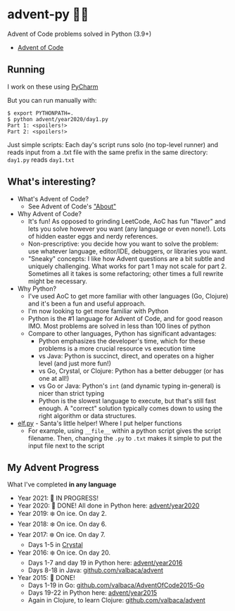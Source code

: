 # advent-py 🎄🐍
Advent of Code problems solved in Python (3.9+)

- [Advent of Code](https://adventofcode.com/)

## Running

I work on these using [PyCharm](https://www.jetbrains.com/pycharm/)

But you can run manually with:

```shell
$ export PYTHONPATH=.
$ python advent/year2020/day1.py
Part 1: <spoilers!>
Part 2: <spoilers!>
```

Just simple scripts: Each day's script runs solo (no top-level runner) and reads input from a .txt file with the same prefix in the same directory: `day1.py` reads `day1.txt`

## What's interesting?

- What's Advent of Code?
  - See Advent of Code's ["About"](https://adventofcode.com/2021/about)
- Why Advent of Code?
  - It's fun! As opposed to grinding LeetCode, AoC has fun "flavor" and lets you solve however you want (any language or even none!). Lots of hidden easter eggs and nerdy references.
  - Non-prescriptive: you decide how you want to solve the problem: use whatever language, editor/IDE, debuggers, or libraries you want.
  - "Sneaky" concepts: I like how Advent questions are a bit subtle and uniquely challenging. What works for part 1 may not scale for part 2. Sometimes all it takes is some refactoring; other times a full rewrite might be necessary.
- Why Python?
  - I've used AoC to get more familiar with other languages (Go, Clojure) and it's been a fun and useful approach.
  - I'm now looking to get more familiar with Python
  - Python is the #1 language for Advent of Code, and for good reason IMO. Most problems are solved in less than 100 lines of python
  - Compare to other languages, Python has significant advantages:
    - Python emphasizes the developer's time, which for these problems is a more crucial resource vs execution time 
    - vs Java: Python is succinct, direct, and operates on a higher level (and just more fun!)
    - vs Go, Crystal, or Clojure: Python has a better debugger (or has one at all!)
    - vs Go or Java: Python's `int` (and dynamic typing in-general) is nicer than strict typing 
    - Python is the slowest language to execute, but that's still fast enough. A "correct" solution typically comes down to using the right algorithm or data structures. 
- [elf.py](advent/elf.py) - Santa's little helper! Where I put helper functions
  - For example, using `__file__` within a python script gives the script filename. Then, changing the `.py` to `.txt` makes it simple to put the input file next to the script

##  My Advent Progress

What I've completed **in any language**

- Year 2021: 🌟 IN PROGRESS!
- Year 2020: 🎄 DONE! All done in Python here: [advent/year2020](advent/year2020)
- Year 2019: ❄️ On ice. On day 2.
- Year 2018: ❄️ On ice. On day 6.
- Year 2017: ❄️ On ice. On day 7.
  - Days 1-5 in [Crystal](https://crystal-lang.org/)
- Year 2016: ❄️ On ice. On day 20.
  - Days 1-7 and day 19 in Python here: [advent/year2016](advent/year2016)
  - Days 8-18 in Java: [github.com/valbaca/advent](https://github.com/valbaca/advent)
- Year 2015: 🎄 DONE! 
  - Days 1-19 in Go: [github.com/valbaca/AdventOfCode2015-Go](https://github.com/valbaca/AdventOfCode2015-Go)
  - Days 19-22 in Python here: [advent/year2015](advent/year2015)
  - Again in Clojure, to learn Clojure: [github.com/valbaca/advent](https://github.com/valbaca/advent)




